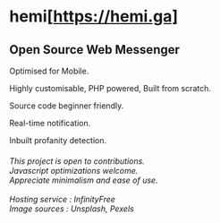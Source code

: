 # hemi[https://hemi.ga]
<h2>Open Source Web Messenger</h2> 

Optimised for Mobile.

Highly customisable, PHP powered, Built from scratch. 

Source code beginner friendly. 

Real-time notification.

Inbuilt profanity detection.

<h6>
<i>This project is open to contributions.<br>
  Javascript optimizations welcome.<br>
  Appreciate minimalism and ease of use.
 <br>
  <br>
 Hosting service : InfinityFree <br>
 Image sources    : Unsplash, Pexels </i>
</h6>
